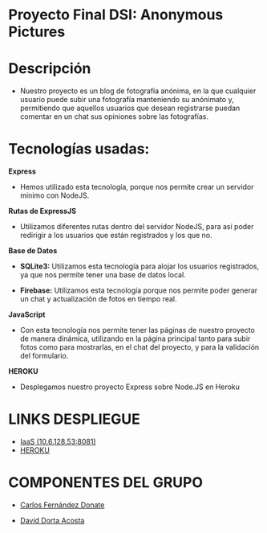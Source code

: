 # Proyecto Final DSI: Anonymous Pictures

# Descripción

- Nuestro proyecto es un blog de fotografía anónima, en la que cualquier usuario puede subir una fotografía manteniendo su anónimato y, permitiendo que aquellos usuarios que desean registrarse puedan comentar en un chat sus opiniones sobre las fotografías.

# Tecnologías usadas:

**Express**
- Hemos utilizado esta tecnología, porque nos permite crear un servidor mínimo con NodeJS.

**Rutas de ExpressJS**
- Utilizamos diferentes rutas dentro del servidor NodeJS, para así poder redirigir a los usuarios que están registrados y los que no.

**Base de Datos**

- **SQLite3:** Utilizamos esta tecnología para alojar los usuarios registrados, ya que nos permite tener una base de datos local.

- **Firebase:** Utilizamos esta tecnología porque nos permite poder generar un chat y actualización de fotos en tiempo real.

**JavaScript**
- Con esta tecnología nos permite tener las páginas de nuestro proyecto de manera dinámica, utilizando en la página principal tanto para subir fotos como para mostrarlas, en el chat del proyecto, y para la validación del formulario.

**HEROKU**
- Desplegamos nuestro proyecto Express sobre Node.JS en Heroku

# LINKS DESPLIEGUE

* [IaaS (10.6.128.53:8081)](http://10.6.128.53:8081/)
* [HEROKU](https://anonymous-pictures.herokuapp.com/)

# COMPONENTES DEL GRUPO

* [Carlos Fernández Donate](https://charly-poket.github.io)

* [David Dorta Acosta](https://alu0100851236.github.io/)
